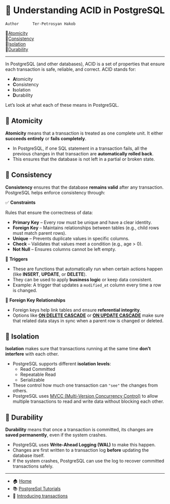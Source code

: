 # 🧪 Understanding ACID in PostgreSQL

```info
Author      Ter-Petrosyan Hakob
```
🔹[Atomicity](#-atomicity)\
🔹[Consistency](#-consistency)\
🔹[Isolation](#-isolation)\
🔹[Durability](#-durability)

---

In PostgreSQL (and other databases), ACID is a set of properties that ensure each transaction is safe, reliable, and correct. ACID stands for:

- **A**tomicity
- **C**onsistency
- **I**solation
- **D**urability

Let’s look at what each of these means in PostgreSQL.

## 🔹 Atomicity

**Atomicity** means that a transaction is treated as one complete unit. It either **succeeds entirely** or **fails completely**.

- In PostgreSQL, if one SQL statement in a transaction fails, all the previous changes in that transaction are **automatically rolled back**.
- This ensures that the database is not left in a partial or broken state.

## 🔹 Consistency

**Consistency** ensures that the database **remains valid** after any transaction. PostgreSQL helps enforce consistency through:

✅ **Constraints**

Rules that ensure the correctness of data:

- **Primary Key** – Every row must be unique and have a clear identity.
- **Foreign Key** – Maintains relationships between tables (e.g., child rows must match parent rows).
- **Unique** – Prevents duplicate values in specific columns.
- **Check** – Validates that values meet a condition (e.g., age > 0).
- **Not Null** – Ensures columns cannot be left empty.

🔁 **Triggers**

- These are functions that automatically run when certain actions happen (like **INSERT**, **UPDATE**, or **DELETE**).
- They can be used to apply **business logic** or keep data consistent.
- Example: A trigger that updates a `modified_at` column every time a row is changed.

🔗 **Foreign Key Relationships**

- Foreign keys help link tables and ensure **referential integrity**.
- Options like [**ON DELETE CASCADE**](./../cascade/cascade.md) or [**ON UPDATE CASCADE**](./../cascade/cascade.md) make sure that related data stays in sync when a parent row is changed or deleted.


## 🔹 Isolation

**Isolation** makes sure that transactions running at the same time **don’t interfere** with each other.

- PostgreSQL supports different **isolation levels**:
    - Read Committed
    - Repeatable Read
    - Serializable
- These control how much one transaction can `"see"` the changes from others.
- PostgreSQL uses [MVCC (Multi-Version Concurrency Control)](./3_Multi_Version_Concurrency_Control.md) to allow multiple transactions to read and write data without blocking each other.

## 🔹 Durability

**Durability** means that once a transaction is committed, its changes are **saved permanently**, even if the system crashes.

- PostgreSQL uses **Write-Ahead Logging (WAL)** to make this happen.
- Changes are first written to a transaction log **before** updating the database itself.
- If the system crashes, PostgreSQL can use the log to recover committed transactions safely.

---

- 🏠 [Home](./../../README.md)
- 📚 [PostgreSql Tutorials](./../tutorials.md)
- 🔢 [Introducing transactions](./1_Introducing_transactions.md)